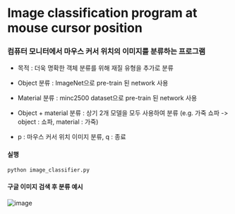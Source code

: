 # Image classification program at mouse cursor position

### 컴퓨터 모니터에서 마우스 커서 위치의 이미지를 분류하는 프로그램

- 목적 : 더욱 명확한 객체 분류를 위해 재질 유형을 추가로 분류

- Object 분류 : ImageNet으로 pre-train 된 network 사용 
- Material 분류 : minc2500 dataset으로 pre-train 된 network 사용
- Object + material 분류 : 상기 2개 모델을 모두 사용하여 분류 (e.g. 가죽 쇼파 -> object : 쇼파, material : 가죽)

- p : 마우스 커서 위치 이미지 분류, q : 종료



#### 실행
```python
python image_classifier.py
```


#### 구글 이미지 검색 후 분류 예시 
![image](https://user-images.githubusercontent.com/96943196/149810765-d2cee0e9-2827-4f87-8e25-32c8f01a072d.png)
